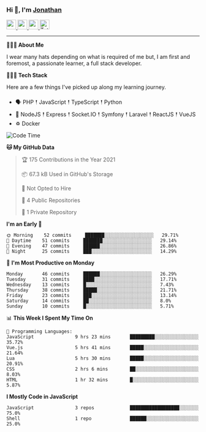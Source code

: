 ### Hi 👋, I'm [Jonathan](https://jonathan-d.ch) 

<p>
  <a href="https://www.twitter.com/redkill2108">
    <img src="https://img.shields.io/badge/twitter-%231DA1F2.svg?&style=for-the-badge&logo=twitter&logoColor=white" height=25>
  </a>
  <a href="https://www.linkedin.com/in/jdebetaz">
    <img src="https://img.shields.io/badge/linkedin-%230077B5.svg?&style=for-the-badge&logo=linkedin&logoColor=white" height=25>
  </a>
  <a href="https://www.instagram.com/jdebetaz/">
    <img src="https://img.shields.io/badge/instagram-%23E4405F.svg?&style=for-the-badge&logo=instagram&logoColor=white" height=25>
  </a>
  <a href="https://wakatime.com/@5c95ead1-71ee-4ecc-9a32-6c2b293dd432">
    <img src="https://wakatime.com/badge/user/5c95ead1-71ee-4ecc-9a32-6c2b293dd432.svg?style=for-the-badge" height=25 alt="Total time coded since Aug 23 2019" />
  </a>
</p>

-------

**🙋🏻‍♂️ About Me** 

<p>I wear many hats depending on what is required of me but, I am first and foremost, a passionate learner, a full stack developer.</p>

**👨🏻‍💻 Tech Stack** 

<p>Here are a few things I've picked up along my learning journey.</p>

- 🗣 PHP 𒑰 JavaScript 𒑰 TypeScript 𒑰 Python
- 🎒 NodeJS 𒑰 Express 𒑰 Socket.IO 𒑰 Symfony 𒑰 Laravel 𒑰 ReactJS 𒑰 VueJS
- ♽ Docker

<!--START_SECTION:waka-->
![Code Time](http://img.shields.io/badge/Code%20Time-372%20hrs%206%20mins-blue)

**🐱 My GitHub Data** 

> 🏆 175 Contributions in the Year 2021
 > 
> 📦 67.3 kB Used in GitHub's Storage 
 > 
> 🚫 Not Opted to Hire
 > 
> 📜 4 Public Repositories 
 > 
> 🔑 1 Private Repository 
 > 
**I'm an Early 🐤** 

```text
🌞 Morning    52 commits     ███████░░░░░░░░░░░░░░░░░░   29.71% 
🌆 Daytime    51 commits     ███████░░░░░░░░░░░░░░░░░░   29.14% 
🌃 Evening    47 commits     ██████░░░░░░░░░░░░░░░░░░░   26.86% 
🌙 Night      25 commits     ███░░░░░░░░░░░░░░░░░░░░░░   14.29%

```
📅 **I'm Most Productive on Monday** 

```text
Monday       46 commits     ██████░░░░░░░░░░░░░░░░░░░   26.29% 
Tuesday      31 commits     ████░░░░░░░░░░░░░░░░░░░░░   17.71% 
Wednesday    13 commits     █░░░░░░░░░░░░░░░░░░░░░░░░   7.43% 
Thursday     38 commits     █████░░░░░░░░░░░░░░░░░░░░   21.71% 
Friday       23 commits     ███░░░░░░░░░░░░░░░░░░░░░░   13.14% 
Saturday     14 commits     ██░░░░░░░░░░░░░░░░░░░░░░░   8.0% 
Sunday       10 commits     █░░░░░░░░░░░░░░░░░░░░░░░░   5.71%

```


📊 **This Week I Spent My Time On** 

```text
💬 Programming Languages: 
JavaScript               9 hrs 23 mins       █████████░░░░░░░░░░░░░░░░   35.72% 
Vue.js                   5 hrs 41 mins       █████░░░░░░░░░░░░░░░░░░░░   21.64% 
Lua                      5 hrs 30 mins       █████░░░░░░░░░░░░░░░░░░░░   20.91% 
CSS                      2 hrs 6 mins        ██░░░░░░░░░░░░░░░░░░░░░░░   8.03% 
HTML                     1 hr 32 mins        █░░░░░░░░░░░░░░░░░░░░░░░░   5.87%

```

**I Mostly Code in JavaScript** 

```text
JavaScript               3 repos             ██████████████████░░░░░░░   75.0% 
Shell                    1 repo              ██████░░░░░░░░░░░░░░░░░░░   25.0%

```



<!--END_SECTION:waka-->
